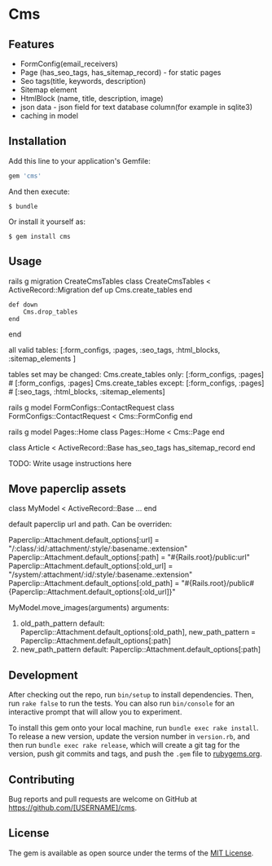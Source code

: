 # Cms

## Features
* FormConfig(email_receivers)
* Page (has_seo_tags, has_sitemap_record) - for static pages
* Seo tags(title, keywords, description)
* Sitemap element
* HtmlBlock (name, title, description, image)
* json data - json field for text database column(for example in sqlite3)
* caching in model

## Installation


Add this line to your application's Gemfile:

```ruby
gem 'cms'
```

And then execute:

    $ bundle

Or install it yourself as:

    $ gem install cms

## Usage

rails g migration CreateCmsTables
class CreateCmsTables < ActiveRecord::Migration
    def up
        Cms.create_tables
    end

    def down
        Cms.drop_tables
    end
end

all valid tables:  [:form_configs, :pages, :seo_tags, :html_blocks, :sitemap_elements ]

tables set may be changed:
Cms.create_tables only: [:form_configs, :pages] # [:form_configs, :pages]
Cms.create_tables except: [:form_configs, :pages] # [:seo_tags, :html_blocks, :sitemap_elements]

rails g model FormConfigs::ContactRequest
class FormConfigs::ContactRequest < Cms::FormConfig
end

rails g model Pages::Home
class Pages::Home < Cms::Page
end

class Article < ActiveRecord::Base
    has_seo_tags
    has_sitemap_record
end

TODO: Write usage instructions here

## Move paperclip assets
class MyModel < ActiveRecord::Base
  ...
end

default paperclip url and path. Can be overriden:

Paperclip::Attachment.default_options[:url] = "/:class/:id/:attachment/:style/:basename.:extension"
Paperclip::Attachment.default_options[:path] = "#{Rails.root}/public:url"
Paperclip::Attachment.default_options[:old_url] = "/system/:attachment/:id/:style/:basename.:extension"
Paperclip::Attachment.default_options[:old_path] = "#{Rails.root}/public#{Paperclip::Attachment.default_options[:old_url]}"

MyModel.move_images(arguments)
arguments:
  1. old_path_pattern
    default: Paperclip::Attachment.default_options[:old_path], new_path_pattern = Paperclip::Attachment.default_options[:path]
  2. new_path_pattern
    default: Paperclip::Attachment.default_options[:path]

## Development

After checking out the repo, run `bin/setup` to install dependencies. Then, run `rake false` to run the tests. You can also run `bin/console` for an interactive prompt that will allow you to experiment.

To install this gem onto your local machine, run `bundle exec rake install`. To release a new version, update the version number in `version.rb`, and then run `bundle exec rake release`, which will create a git tag for the version, push git commits and tags, and push the `.gem` file to [rubygems.org](https://rubygems.org).

## Contributing

Bug reports and pull requests are welcome on GitHub at https://github.com/[USERNAME]/cms.


## License

The gem is available as open source under the terms of the [MIT License](http://opensource.org/licenses/MIT).

